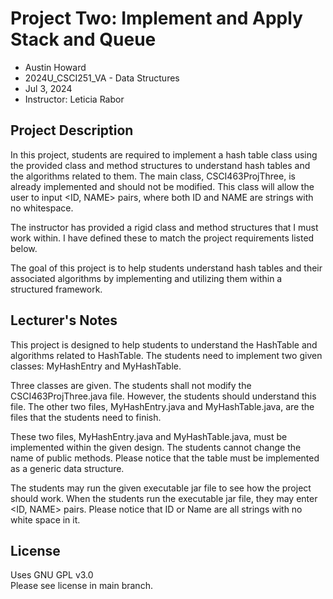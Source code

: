 # Project Two: Implement and Apply Stack and Queue
* Austin Howard
* 2024U_CSCI251_VA - Data Structures
* Jul 3, 2024
* Instructor: Leticia Rabor

## Project Description
In this project, students are required to implement a hash table class using the provided class and method structures 
to understand hash tables and the algorithms related to them. The main class, CSCI463ProjThree, is already implemented 
and should not be modified. This class will allow the user to input <ID, NAME> pairs, where both ID and NAME are 
strings with no whitespace.

The instructor has provided a rigid class and method structures that I must work within. I have defined these to match
the project requirements listed below.

The goal of this project is to help students understand hash tables and their associated algorithms by implementing and 
utilizing them within a structured framework.

## Lecturer's Notes
This project is designed to help students to understand the HashTable and algorithms related to HashTable. The students 
need to implement two given classes: MyHashEntry and MyHashTable.  

Three classes are given. The students shall not modify the CSCI463ProjThree.java file. However, the students should 
understand this file. The other two files, MyHashEntry.java and MyHashTable.java, are the files that the students need 
to finish.  

These two files, MyHashEntry.java and MyHashTable.java, must be implemented within the given design. The students 
cannot change the name of public methods. Please notice that the table must be implemented as a generic data structure.  

The students may run the given executable jar file to see how the project should work. When the students run the 
executable jar file, they may enter <ID, NAME> pairs. Please notice that ID or Name are all strings with no white space 
in it.

## License
Uses GNU GPL v3.0  
Please see license in main branch.
